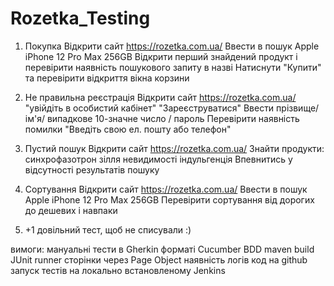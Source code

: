 # Rozetka_Testing
1) Покупка
Відкрити сайт https://rozetka.com.ua/
Ввести в пошук Apple iPhone 12 Pro Max 256GB
Відкрити перший знайдений продукт і перевірити наявність пошукового запиту в назві
Натиснути "Купити" та перевірити відкриття вікна корзини

2) Не правильна реєстрація
Відкрити сайт https://rozetka.com.ua/
"увійдіть в особистий кабінет"
"Зареєструватися"
Ввести прізвище/ім'я/ випадкове 10-значне число / пароль
Перевірити наявність помилки "Введіть свою ел. пошту або телефон"

3) Пустий пошук
Відкрити сайт https://rozetka.com.ua/
Знайти продукти:
	синхрофазотрон
	зілля невидимості
	індульгенція
Впевнитись у відсутності результатів пошуку

4) Сортування
Відкрити сайт https://rozetka.com.ua/
Ввести в пошук Apple iPhone 12 Pro Max 256GB
Перевірити сортування 
	від дорогих до дешевих
	і навпаки

5) +1 довільний тест, щоб не списували :)

вимоги:
мануальні тести в Gherkin форматі
Cucumber BDD
maven build
JUnit runner
сторінки через Page Object
наявність логів
код на github
запуск тестів на локально встановленому Jenkins
